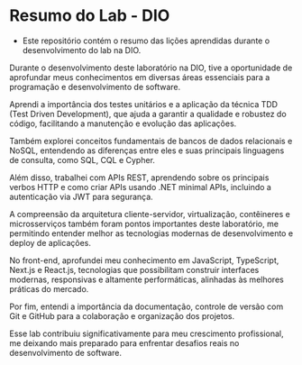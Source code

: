 # Resumo do Lab - DIO
- Este repositório contém o resumo das lições aprendidas durante o desenvolvimento do lab na DIO.

Durante o desenvolvimento deste laboratório na DIO, tive a oportunidade de aprofundar meus conhecimentos em diversas áreas essenciais para a programação e desenvolvimento de software.

Aprendi a importância dos testes unitários e a aplicação da técnica TDD (Test Driven Development), que ajuda a garantir a qualidade e robustez do código, facilitando a manutenção e evolução das aplicações.

Também explorei conceitos fundamentais de bancos de dados relacionais e NoSQL, entendendo as diferenças entre eles e suas principais linguagens de consulta, como SQL, CQL e Cypher.

Além disso, trabalhei com APIs REST, aprendendo sobre os principais verbos HTTP e como criar APIs usando .NET minimal APIs, incluindo a autenticação via JWT para segurança.

A compreensão da arquitetura cliente-servidor, virtualização, contêineres e microsserviços também foram pontos importantes deste laboratório, me permitindo entender melhor as tecnologias modernas de desenvolvimento e deploy de aplicações.

No front-end, aprofundei meu conhecimento em JavaScript, TypeScript, Next.js e React.js, tecnologias que possibilitam construir interfaces modernas, responsivas e altamente performáticas, alinhadas às melhores práticas do mercado.

Por fim, entendi a importância da documentação, controle de versão com Git e GitHub para a colaboração e organização dos projetos.

Esse lab contribuiu significativamente para meu crescimento profissional, me deixando mais preparado para enfrentar desafios reais no desenvolvimento de software.
